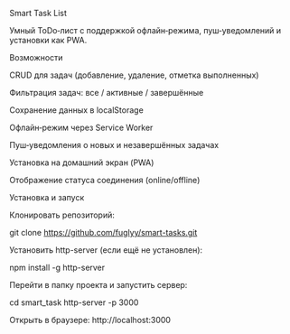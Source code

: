 Smart Task List

Умный ToDo‑лист с поддержкой офлайн‑режима, пуш‑уведомлений и установки как PWA.

Возможности

CRUD для задач (добавление, удаление, отметка выполненных)

Фильтрация задач: все / активные / завершённые

Сохранение данных в localStorage

Офлайн‑режим через Service Worker

Пуш‑уведомления о новых и незавершённых задачах

Установка на домашний экран (PWA)

Отображение статуса соединения (online/offline)

Установка и запуск

Клонировать репозиторий:

git clone https://github.com/fuglyy/smart-tasks.git

Установить http-server (если ещё не установлен):

npm install -g http-server

Перейти в папку проекта и запустить сервер:

cd smart_task
http-server -p 3000

Открыть в браузере: http://localhost:3000
